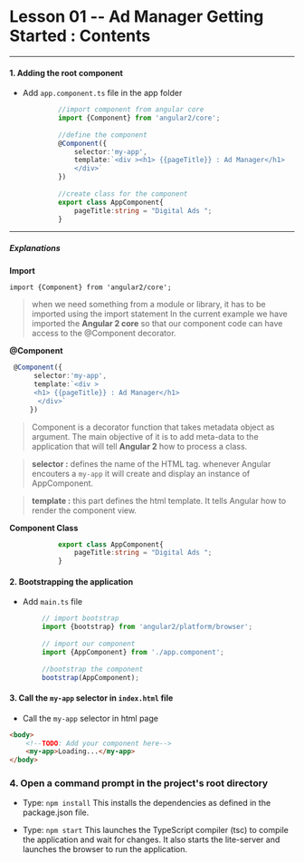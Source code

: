 # Lesson 01 -- Ad Manager Getting Started : Contents
----------
#### 1.  Adding the root component
 * Add `app.component.ts` file in the app folder
``` typescript
            //import component from angular core
            import {Component} from 'angular2/core';
            
            //define the component 
            @Component({
                selector:'my-app',
                template:`<div ><h1> {{pageTitle}} : Ad Manager</h1>
                </div>`
            })
            
            //create class for the component
            export class AppComponent{
                pageTitle:string = "Digital Ads ";
            }
```
----------
##### Explanations 

**Import**

`import {Component} from 'angular2/core';`
> when we need something from a module or library, it has to be imported using the import statement
> In the current example we have imported the **Angular 2 core** so that our component code can have access to the @Component  decorator. 

**@Component**
``` typescript
 @Component({
      selector:'my-app',
      template:`<div >
      <h1> {{pageTitle}} : Ad Manager</h1>
       </div>`
     })
```  
> Component is a decorator function that takes metadata object as argument. The main objective of it is to add meta-data to the application that will tell **Angular 2** how to process a class. 

> **selector :** defines the name of the HTML tag. whenever Angular encouters a `my-app` it will create and display an instance of AppComponent.

> **template :** this part defines the html template. It tells Angular how to render the component view. 

**Component Class**
``` typescript
            export class AppComponent{
                pageTitle:string = "Digital Ads ";
            }
```

#### 2. Bootstrapping the application
* Add `main.ts` file
```typescript
        // import bootstrap 
        import {bootstrap} from 'angular2/platform/browser';
        
        // import our component
        import {AppComponent} from './app.component';
        
        //bootstrap the component
        bootstrap(AppComponent);
```
#### 3. Call the `my-app` selector in `index.html` file
* Call the `my-app` selector in html page
```html
<body>
    <!--TODO: Add your component here-->
    <my-app>Loading...</my-app>
</body>
```
### 4. Open a command prompt in the project's root directory 
* Type: `npm install` This installs the dependencies as defined in the package.json file.

* Type: `npm start` This launches the TypeScript compiler (tsc) to compile the application and wait for changes. It also starts the lite-server and launches the browser to run the application.
